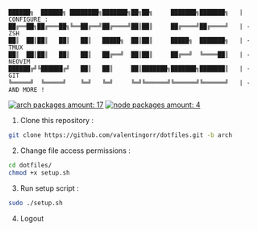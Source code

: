```
██████╗  ██████╗ ████████╗███████╗██╗██╗     ███████╗███████╗   | CONFIGURE :
██╔══██╗██╔═══██╗╚══██╔══╝██╔════╝██║██║     ██╔════╝██╔════╝   | - ZSH
██║  ██║██║   ██║   ██║   █████╗  ██║██║     █████╗  ███████╗   | - TMUX
██║  ██║██║   ██║   ██║   ██╔══╝  ██║██║     ██╔══╝  ╚════██║   | - NEOVIM
██████╔╝╚██████╔╝   ██║   ██║     ██║███████╗███████╗███████║   | - GIT
╚═════╝  ╚═════╝    ╚═╝   ╚═╝     ╚═╝╚══════╝╚══════╝╚══════╝   | - AND MORE !
```
[![arch packages amount: 17](https://img.shields.io/badge/arch%20packages-17-purple)](requirements/debs.txt)
[![node packages amount: 4](https://img.shields.io/badge/node%20packages-4-purple)](requirements/node_packages.txt)

1. Clone this repository :
```bash
git clone https://github.com/valentingorr/dotfiles.git -b arch
``` 

2. Change file access permissions :
```bash
cd dotfiles/
chmod +x setup.sh
```

3. Run setup script :
```bash
sudo ./setup.sh
```

4. Logout
